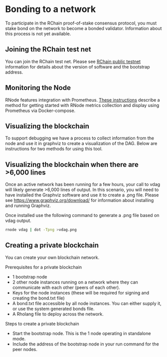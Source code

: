 # Bonding to a network
To participate in the RChain proof-of-stake consensus protocol, you must stake bond on the network to become a bonded validator. Information about this process is not yet available.


## Joining the RChain test net
You can join the RChain test net. Please see [RChain public testnet](https://rchain.atlassian.net/wiki/spaces/CORE/pages/678756429/RChain+public+testnet+information) information for details about the version of software and the bootstrap address.

## Monitoring the Node
RNode features integration with Prometheus. [These instructions](https://github.com/rchain/rchain/blob/master/docker/node/README.md) describe a method for getting started with RNode metrics collection and display using Prometheus via Docker-compose.

## Visualizing the blockchain
To support debugging we have a process to collect information from the node and use it in graphviz to create a visualization of the DAG. Below are instructions for two methods for using this tool.

## Visualizing the blockchain when there are >6,000 lines
Once an active network has been running for a few hours, your call to vdag will likely generate >6,000 lines of output. In this scenario, you will need to have installed the Graphviz software and use it to create a .png file. Please see https://www.graphviz.org/download/ for information about installing and running Graphviz.

Once installed use the following command to generate a .png file based on vdag output.

```bash
rnode vdag | dot -Tpng >vdag.png
```

## Creating a private blockchain
You can create your own blockchain network. 

Prerequisites for a private blockchain

* 1 bootstrap node
* 2 other node instances running on a network where they can communicate with each other (peers of each other). 
* Keys for the node instances (these will be required for signing and creating the bond.txt file)
* A bond.txt file accessible by all node instances. You can either supply it, or use the system generated bonds file.
* A Rholang file to deploy across the network.

Steps to create a private blockchain

* Start the bootstrap node. This is the 1 node operating in standalone mode.
* Include the address of the bootstrap node in your run command for the peer nodes.
